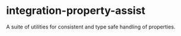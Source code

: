 # integration-property-assist
A suite of utilities for consistent and type safe handling of properties. 
